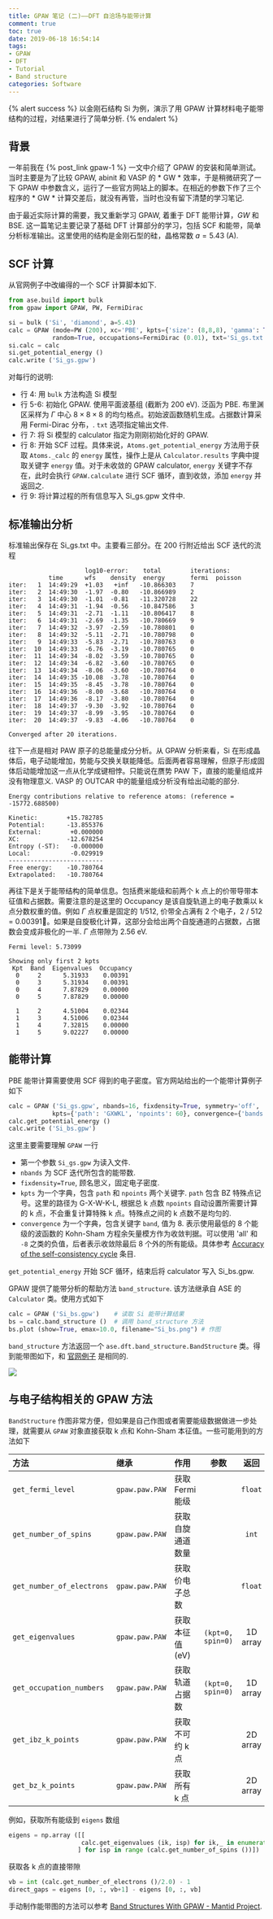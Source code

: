 ```yaml
---
title: GPAW 笔记 (二)——DFT 自洽场与能带计算
comment: true
toc: true
date: 2019-06-18 16:54:14
tags:
- GPAW
- DFT
- Tutorial
- Band structure
categories: Software
---
```


{% alert success %}
以金刚石结构 Si 为例，演示了用 GPAW 计算材料电子能带结构的过程，对结果进行了简单分析.
{% endalert %}
<!-- more -->

## 背景

一年前我在 {% post_link gpaw-1 %} 一文中介绍了 GPAW 的安装和简单测试。当时主要是为了比较 GPAW, abinit 和 VASP 的 * GW * 效率，于是稍微研究了一下 GPAW 中参数含义，运行了一些官方网站上的脚本。在相近的参数下作了三个程序的 * GW * 计算交差后，就没有再管，当时也没有留下清楚的学习笔记.

由于最近实际计算的需要，我又重新学习 GPAW, 着重于 DFT 能带计算，*GW* 和 BSE. 这一篇笔记主要记录了基础 DFT 计算部分的学习，包括 SCF 和能带，简单分析标准输出。这里使用的结构是金刚石型的硅，晶格常数 $a=5.43$ (A).

## SCF 计算

从官网例子中改编得的一个 SCF 计算脚本如下.

```python
from ase.build import bulk
from gpaw import GPAW, PW, FermiDirac

si = bulk ('Si', 'diamond', a=5.43)
calc = GPAW (mode=PW (200), xc='PBE', kpts={'size': (8,8,8), 'gamma': True},
            random=True, occupations=FermiDirac (0.01), txt='Si_gs.txt')
si.calc = calc
si.get_potential_energy ()
calc.write ('Si_gs.gpw')
```

对每行的说明:

- 行 4: 用 `bulk` 方法构造 Si 模型
- 行 5-6: 初始化 GPAW. 使用平面波基组 (截断为 200 eV). 泛函为 PBE. 布里渊区采样为 $\Gamma$ 中心 $8\times8\times8$ 的均匀格点。初始波函数随机生成。占据数计算采用 Fermi-Dirac 分布，. `txt` 选项指定输出文件.
- 行 7: 将 Si 模型的 calculator 指定为刚刚初始化好的 GPAW.
- 行 8: 开始 SCF 过程。具体来说，`Atoms.get_potential_energy` 方法用于获取 `Atoms._calc` 的 `energy` 属性，操作上是从 `Calculator.results` 字典中提取关键字 `energy` 值。对于未收敛的 GPAW calculator, `energy` 关键字不存在，此时会执行 `GPAW.calculate` 进行 SCF 循环，直到收敛，添加 `energy` 并返回之.
- 行 9: 将计算过程的所有信息写入 Si_gs.gpw 文件中.

## 标准输出分析

标准输出保存在 Si_gs.txt 中。主要看三部分。在 200 行附近给出 SCF 迭代的流程

```plain
                     log10-error:    total        iterations:
           time      wfs    density  energy       fermi  poisson
iter:   1  14:49:29  +1.03   +inf   -10.866303    7
iter:   2  14:49:30  -1.97  -0.80   -10.866989    2
iter:   3  14:49:30  -1.01  -0.81   -11.320728    22
iter:   4  14:49:31  -1.94  -0.56   -10.847586    3
iter:   5  14:49:31  -2.71  -1.11   -10.806417    8
iter:   6  14:49:31  -2.69  -1.35   -10.780669    9
iter:   7  14:49:32  -3.97  -2.59   -10.780801    0
iter:   8  14:49:32  -5.11  -2.71   -10.780798    0
iter:   9  14:49:33  -5.83  -2.71   -10.780763    0
iter:  10  14:49:33  -6.76  -3.19   -10.780765    0
iter:  11  14:49:34  -8.02  -3.59   -10.780765    0
iter:  12  14:49:34  -6.82  -3.60   -10.780765    0
iter:  13  14:49:34  -8.06  -3.60   -10.780764    0
iter:  14  14:49:35 -10.08  -3.78   -10.780764    0
iter:  15  14:49:35  -8.45  -3.78   -10.780764    0
iter:  16  14:49:36  -8.00  -3.68   -10.780764    0
iter:  17  14:49:36  -8.17  -3.80   -10.780764    0
iter:  18  14:49:37  -9.30  -3.92   -10.780764    0
iter:  19  14:49:37  -8.99  -3.95   -10.780764    0
iter:  20  14:49:37  -9.83  -4.06   -10.780764    0

Converged after 20 iterations.
```

往下一点是相对 PAW 原子的总能量成分分析。从 GPAW 分析来看，Si 在形成晶体后，电子动能增加，势能与交换关联能降低。后面两者容易理解，但原子形成固体后动能增加这一点从化学成键相悖。只能说在赝势 PAW 下，直接的能量组成并没有物理意义. VASP 的 OUTCAR 中的能量组成分析没有给出动能的部分.

```plain
Energy contributions relative to reference atoms: (reference = -15772.688500)

Kinetic:        +15.782785
Potential:      -13.855376
External:        +0.000000
XC:             -12.678254
Entropy (-ST):   -0.000000
Local:           -0.029919
--------------------------
Free energy:    -10.780764
Extrapolated:   -10.780764
```

再往下是关于能带结构的简单信息。包括费米能级和前两个 k 点上的价带导带本征值和占据数。需要注意的是这里的 Occupancy 是该自旋轨道上的电子数乘以 k 点分数权重的值。例如 $\Gamma$ 点权重是固定的 1/512, 价带全占满有 2 个电子，2 / 512 = 0.00391。如果是自旋极化计算，这部分会给出两个自旋通道的占据数，占据数会变成非极化的一半. $\Gamma$ 点带隙为 2.56 eV.

```plain
Fermi level: 5.73099

Showing only first 2 kpts
 Kpt  Band  Eigenvalues  Occupancy
  0     2      5.31933    0.00391
  0     3      5.31934    0.00391
  0     4      7.87829    0.00000
  0     5      7.87829    0.00000

  1     2      4.51004    0.02344
  1     3      4.51006    0.02344
  1     4      7.32815    0.00000
  1     5      9.02227    0.00000
```

## 能带计算

PBE 能带计算需要使用 SCF 得到的电子密度。官方网站给出的一个能带计算例子如下

```python
calc = GPAW ('Si_gs.gpw', nbands=16, fixdensity=True, symmetry='off',
            kpts={'path': 'GXWKL', 'npoints': 60}, convergence={'bands': 8})
calc.get_potential_energy ()
calc.write ('Si_bs.gpw')
```

这里主要需要理解 `GPAW` 一行

- 第一个参数 `Si_gs.gpw` 为读入文件.
- `nbands` 为 SCF 迭代所包含的能带数.
- `fixdensity=True`, 顾名思义，固定电子密度.
- `kpts` 为一个字典，包含 `path` 和 `npoints` 两个关键字. `path` 包含 BZ 特殊点记号。这里的路径为 G-X-W-K-L, 根据总 k 点数 `npoints` 自动设置所需要计算的 k 点，不会重复计算特殊 k 点。特殊点之间的 k 点数不是均匀的.
- `convergence` 为一个字典，包含关键字 `band`, 值为 8. 表示使用最低的 8 个能级的波函数的 Kohn-Sham 方程余矢量模方作为收敛判据。可以使用 'all' 和 `-8` 之类的负值，后者表示收敛除最后 8 个外的所有能级。具体参考 [Accuracy of the self-consistency cycle](https://wiki.fysik.dtu.dk/gpaw/documentation/manual.html#accuracy-of-the-self-consistency-cycle) 条目.

`get_potential_energy` 开始 SCF 循环，结束后将 calculator 写入 Si_bs.gpw.

GPAW 提供了能带分析的帮助方法 `band_structure`. 该方法继承自 ASE 的 `Calculator` 类。使用方式如下

```python
calc = GPAW ('Si_bs.gpw')    # 读取 Si 能带计算结果
bs = calc.band_structure ()  # 调用 band_structure 方法
bs.plot (show=True, emax=10.0, filename="Si_bs.png") # 作图
```

`band_structure` 方法返回一个 `ase.dft.band_structure.BandStructure` 类。得到能带图如下，和 [官网例子](https://wiki.fysik.dtu.dk/gpaw/tutorials/bandstructures/bandstructures.html#bandstructures) 是相同的.

![ ](Si_bs.png)

## 与电子结构相关的 GPAW 方法

`BandStructure` 作图非常方便，但如果是自己作图或者需要能级数据做进一步处理，就需要从 `GPAW` 对象直接获取 k 点和 Kohn-Sham 本征值。一些可能用到的方法如下

| 方法                      | 继承           | 作用             |       参数        |   返回   |
| :------------------------ | :------------- | :--------------- | :---------------: | :------: |
| `get_fermi_level`         | `gpaw.paw.PAW` | 获取 Fermi 能级  |                   | `float`  |
| `get_number_of_spins`     | `gpaw.paw.PAW` | 获取自旋通道数量 |                   |  `int`   |
| `get_number_of_electrons` | `gpaw.paw.PAW` | 获取价电子总数   |                   | `float`  |
| `get_eigenvalues`         | `gpaw.paw.PAW` | 获取本征值 (eV)  | `(kpt=0, spin=0)` | 1D array |
| `get_occupation_numbers`  | `gpaw.paw.PAW` | 获取轨道占据数   | `(kpt=0, spin=0)` | 1D array |
| `get_ibz_k_points`        | `gpaw.paw.PAW` | 获取不可约 k 点  |                   | 2D array |
| `get_bz_k_points`         | `gpaw.paw.PAW` | 获取所有 k 点    |                   | 2D array |

例如，获取所有能级到 `eigens` 数组

```python
eigens = np.array ([[
                    calc.get_eigenvalues (ik, isp) for ik,_ in enumerate (calc.get_ibz_k_points ())
                   ] for isp in range (calc.get_number_of_spins ())])
```

获取各 k 点的直接带隙

```python
vb = int (calc.get_number_of_electrons ()/2.0) - 1
direct_gaps = eigens [0, :, vb+1] - eigens [0, :, vb]
```

手动制作能带图的方法可以参考 [Band Structures With GPAW - Mantid Project](https://www.mantidproject.org/Band_Structures_With_GPAW).
